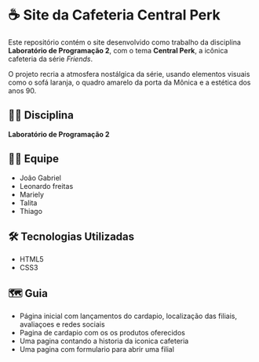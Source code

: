 # ☕ Site da Cafeteria Central Perk 

Este repositório contém o site desenvolvido como trabalho da disciplina **Laboratório de Programação 2**, com o tema **Central Perk**, a icônica cafeteria da série *Friends*.

O projeto recria a atmosfera nostálgica da série, usando elementos visuais como o sofá laranja, o quadro amarelo da porta da Mônica e a estética dos anos 90.

## 🧑‍🏫 Disciplina

**Laboratório de Programação 2**

## 👩‍💻 Equipe

- João Gabriel
- Leonardo freitas
- Mariely
- Talita
- Thiago

## 🛠️ Tecnologias Utilizadas

- HTML5
- CSS3
  
## 🗺️ Guia

- Página inicial com lançamentos do cardapio, localização das filiais, avaliaçoes e redes sociais
- Pagina de cardapio com os os produtos oferecidos
- Uma pagina contando a historia da iconica cafeteria
- Uma pagina com formulario para abrir uma filial
